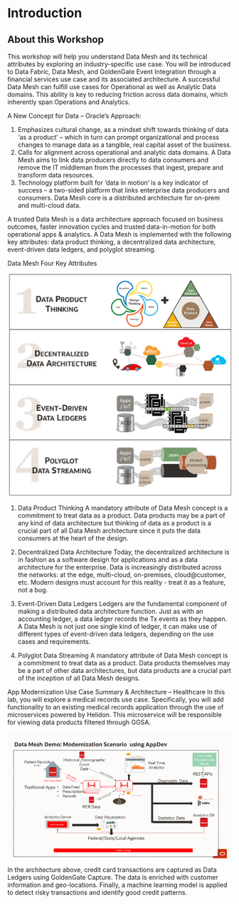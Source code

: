 # Introduction

## About this Workshop
This workshop will help you understand Data Mesh and its technical attributes by exploring an industry-specific use case. You will be introduced to Data Fabric, Data Mesh, and GoldenGate Event Integration through a financial services use case and its associated architecture. A successful Data Mesh can fulfill use cases for Operational as well as Analytic Data domains. This ability is key to reducing friction across data domains, which inherently span Operations and Analytics.

A New Concept for Data – Oracle’s Approach:
1.	Emphasizes cultural change, as a mindset shift towards thinking of data ‘as a product’ – which in turn can prompt organizational and process changes to manage data as a tangible, real capital asset of the business.
2.	Calls for alignment across operational and analytic data domains. A Data Mesh aims to link data producers directly to data consumers and remove the IT middleman from the processes that ingest, prepare and transform data resources.
3.	Technology platform built for ‘data in motion’ is a key indicator of success – a two-sided platform that links enterprise data producers and consumers. Data Mesh core is a distributed architecture for on-prem and multi-cloud data.

A trusted Data Mesh is a data architecture approach focused on business outcomes, faster innovation cycles and trusted data-in-motion for both operational apps & analytics. A Data Mesh is implemented with the following key attributes: data product thinking, a decentralized data architecture, event-driven data ledgers, and polyglot streaming.

Data Mesh Four Key Attributes

![](images/data-mesh-properties.png)

1.	Data Product Thinking
A mandatory attribute of Data Mesh concept is a commitment to treat data as a product.
Data products may be a part of any kind of data architecture but thinking of data as a product is a crucial part of all Data Mesh architecture since it puts the data consumers at the heart of the design.

2.	Decentralized Data Architecture
Today, the decentralized architecture is in fashion as a software design for applications and as a data architecture for the enterprise. 
Data is increasingly distributed across the networks: at the edge, multi-cloud, on-premises, cloud@customer, etc. Modern designs must account for this reality - treat it as a feature, not a bug.

3.	Event-Driven Data Ledgers
Ledgers are the fundamental component of making a distributed data architecture function. Just as with an accounting ledger, a data ledger records the Tx events as they happen. 
A Data Mesh is not just one single kind of ledger, it can make use of different types of event-driven data ledgers, depending on the use cases and requirements.

4.	Polyglot Data Streaming
A mandatory attribute of Data Mesh concept is a commitment to treat data as a product.
Data products themselves may be a part of other data architectures, but data products are a crucial part of the inception of all Data Mesh designs.


App Modernization Use Case Summary & Architecture – Healthcare
In this lab, you will explore a medical records use case. Specifically, you will add functionality to an existing medical records application through the use of microservices powered by Helidon. This microservice will be responsible for viewing data products filtered through GGSA.

![](images/data-mesh-app-dev.png)

 
In the architecture above, credit card transactions are captured as Data Ledgers using GoldenGate Capture. The data is enriched with customer information and geo-locations. Finally, a machine learning model is applied to detect risky transactions and identify good credit patterns.

